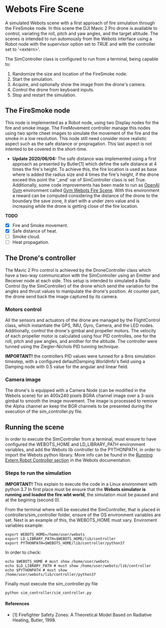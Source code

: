 # Webots Fire Scene
A simulated Webots scene with a first approach of fire simulation through the FireSmoke node.
In this scene the DJI Mavic 2 Pro drone is available to control, variating the roll, pitch and yaw angles, and the target altitude.
The scenes is intended to run automously from the Webots interface using a Robot node with the supervisor option set to TRUE and with the controller set to '\<extern\>'.

The SimController class is configured to run from a terminal, being capable to:

1. Randomize the size and location of the FireSmoke node.
2. Start the simulation.
3. Acquire, and optionally show the image from the drone's camera.
4. Control the drone from keyboard inputs.
5. Stop and restart the simulation.

## The FireSmoke node
This node is implemented as a Robot node, using two Display nodes for the fire and smoke image.
The FireMovement controller manage this nodes using two sprite cheet images to simulate the movement of the fire and the smoke in a low resolution.
This node still need consider more realistic aspect such as the safe distance or propragation. This last aspect is not intented to be covered in the short-time.

- **Update 2020/06/04:** The safe distance was implemented using a first approach as presented by Butler[1] which define the safe distance at 4 times the fire's height.
To achieve this, the fire location is used as base where is added the radius size and 4 times the fire's height, if the drone exceed this point the '_end' var of SimController class is set True.
Additionally, some code improvements has been made to run as [OpenAI Gym](https://github.com/openai/gym) environment called [Gym Webots Fire Scene](https://github.com/angel-ayala/gym-webots-fire).
With this environment a reward can be computed considering the distance of the drone to the boundary the save zone, it start with a under zero value and is increasing while the drone is getting close of the fire location.

**TODO**
- [X] Fire and Smoke movement.
- [X] Safe distance of heat.
- [ ] Smoke cloud.
- [ ] Heat propagation.

## The Drone's controller
The Mavic 2 Pro control is achieved by the DroneController class which have a two-way communication with the SimController using an Emitter and Receiver node at each side.
This setup is intended to simulated a Radio Control (by the SimController) of the drone which send the variation for the angles and thrust values to manipulate the drone's position.
At counter part, the drone send back the image captured by its camera.

### Motors control
All the sensors and actuators of the drone are managed by the FlightControl class, which instantiate the GPS, IMU, Gyro, Camera, and the LED nodes. 
Additionally, control the drone's gimbal and propeller motors.
The velocity of each propeller motor is calculated using four PID controlles, one for the roll, pitch and yaw angles, and another for the altitude.
The controller were tunned using the Ziegler-Nichols PID tunning technique.

**IMPORTANT!** the controllers PID values were tunned for a 8ms simulation timestep, with a configured defaultDamping WorldInfo's field using a Damping node with 0.5 value for the angular and linear field.

### Camera image
The drone's is equipped with a Camera Node (can be modified in the Webots scene) for an 400x240 pixels BGRA channel image over a 3-axis gimbal to smooth the image movement.
The image is processed to remove the Alpha channel an keep the BGR channels to be presented during the execution of the sim_controller.py file.

## Running the scene
In order to execute the SimController from a terminal, must ensure to have configured the WEBOTS_HOME and LD_LIBRARY_PATH environment variables, and add the Webots lib controller to the PYTHONPATH, in order to import the Webots python library.
More info can be found in the [Running Extern Robot Controller section](https://www.cyberbotics.com/doc/guide/running-extern-robot-controllers) in the Webots documentation.

### Steps to run the simulation

**IMPORTANT!** This explain to execute the code in a Linux environment with python 3.7
In first place must be ensure that the **Webots simulator is running and loaded the fire.wbt world**, the simulation must be paused and at the begining (second 0).

From the terminal where will be executed the SimController, that is placed in controllers/sim_controller folder, ensure of the OS environment variables are set.
Next is an example of this, the WEBOTS_HOME must vary.
Enviroment variables example:
```
export WEBOTS_HOME=/home/user/webots
export LD_LIBRARY_PATH=$WEBOTS_HOME/lib/controller
export PYTHONPATH=$WEBOTS_HOME/lib/controller/python37
```
In order to check:
```
echo $WEBOTS_HOME # must show /home/user/webots
echo $LD_LIBRARY_PATH # must show /home/user/webots/lib/controller
echo $PYTHONPATH # must show  /home/user/webots/lib/controller/python37
```

Finally must execute the sim_controller.py file
```
python sim_controller/sim_controller.py
```

#### References
- [1] Firefighter Safety Zones: A Theoretical Model Based on Radiative Heating, Butler, 1998.
